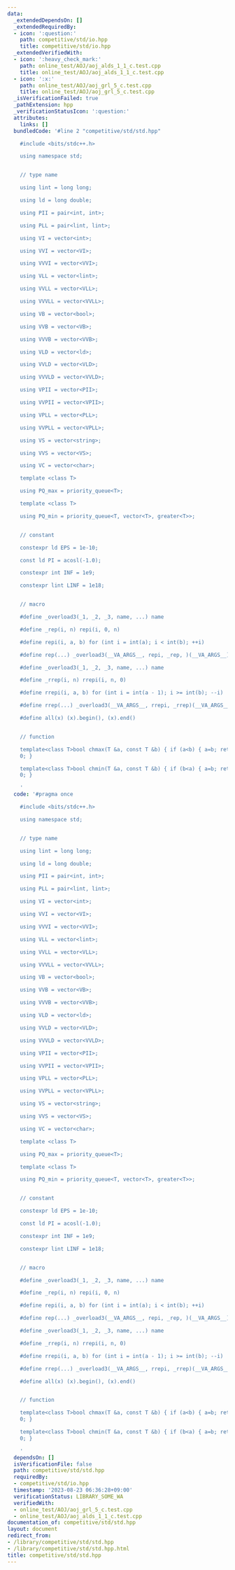 ```yaml
---
data:
  _extendedDependsOn: []
  _extendedRequiredBy:
  - icon: ':question:'
    path: competitive/std/io.hpp
    title: competitive/std/io.hpp
  _extendedVerifiedWith:
  - icon: ':heavy_check_mark:'
    path: online_test/AOJ/aoj_alds_1_1_c.test.cpp
    title: online_test/AOJ/aoj_alds_1_1_c.test.cpp
  - icon: ':x:'
    path: online_test/AOJ/aoj_grl_5_c.test.cpp
    title: online_test/AOJ/aoj_grl_5_c.test.cpp
  _isVerificationFailed: true
  _pathExtension: hpp
  _verificationStatusIcon: ':question:'
  attributes:
    links: []
  bundledCode: '#line 2 "competitive/std/std.hpp"

    #include <bits/stdc++.h>

    using namespace std;


    // type name

    using lint = long long;

    using ld = long double;

    using PII = pair<int, int>;

    using PLL = pair<lint, lint>;

    using VI = vector<int>;

    using VVI = vector<VI>;

    using VVVI = vector<VVI>;

    using VLL = vector<lint>;

    using VVLL = vector<VLL>;

    using VVVLL = vector<VVLL>;

    using VB = vector<bool>;

    using VVB = vector<VB>;

    using VVVB = vector<VVB>;

    using VLD = vector<ld>;

    using VVLD = vector<VLD>;

    using VVVLD = vector<VVLD>;

    using VPII = vector<PII>;

    using VVPII = vector<VPII>;

    using VPLL = vector<PLL>;

    using VVPLL = vector<VPLL>;

    using VS = vector<string>;

    using VVS = vector<VS>;

    using VC = vector<char>;

    template <class T>

    using PQ_max = priority_queue<T>;

    template <class T>

    using PQ_min = priority_queue<T, vector<T>, greater<T>>;


    // constant

    constexpr ld EPS = 1e-10;

    const ld PI = acosl(-1.0);

    constexpr int INF = 1e9;

    constexpr lint LINF = 1e18;


    // macro

    #define _overload3(_1, _2, _3, name, ...) name

    #define _rep(i, n) repi(i, 0, n)

    #define repi(i, a, b) for (int i = int(a); i < int(b); ++i)

    #define rep(...) _overload3(__VA_ARGS__, repi, _rep, )(__VA_ARGS__)

    #define _overload3(_1, _2, _3, name, ...) name

    #define _rrep(i, n) rrepi(i, n, 0)

    #define rrepi(i, a, b) for (int i = int(a - 1); i >= int(b); --i)

    #define rrep(...) _overload3(__VA_ARGS__, rrepi, _rrep)(__VA_ARGS__)

    #define all(x) (x).begin(), (x).end()


    // function

    template<class T>bool chmax(T &a, const T &b) { if (a<b) { a=b; return 1; } return
    0; }

    template<class T>bool chmin(T &a, const T &b) { if (b<a) { a=b; return 1; } return
    0; }

    '
  code: '#pragma once

    #include <bits/stdc++.h>

    using namespace std;


    // type name

    using lint = long long;

    using ld = long double;

    using PII = pair<int, int>;

    using PLL = pair<lint, lint>;

    using VI = vector<int>;

    using VVI = vector<VI>;

    using VVVI = vector<VVI>;

    using VLL = vector<lint>;

    using VVLL = vector<VLL>;

    using VVVLL = vector<VVLL>;

    using VB = vector<bool>;

    using VVB = vector<VB>;

    using VVVB = vector<VVB>;

    using VLD = vector<ld>;

    using VVLD = vector<VLD>;

    using VVVLD = vector<VVLD>;

    using VPII = vector<PII>;

    using VVPII = vector<VPII>;

    using VPLL = vector<PLL>;

    using VVPLL = vector<VPLL>;

    using VS = vector<string>;

    using VVS = vector<VS>;

    using VC = vector<char>;

    template <class T>

    using PQ_max = priority_queue<T>;

    template <class T>

    using PQ_min = priority_queue<T, vector<T>, greater<T>>;


    // constant

    constexpr ld EPS = 1e-10;

    const ld PI = acosl(-1.0);

    constexpr int INF = 1e9;

    constexpr lint LINF = 1e18;


    // macro

    #define _overload3(_1, _2, _3, name, ...) name

    #define _rep(i, n) repi(i, 0, n)

    #define repi(i, a, b) for (int i = int(a); i < int(b); ++i)

    #define rep(...) _overload3(__VA_ARGS__, repi, _rep, )(__VA_ARGS__)

    #define _overload3(_1, _2, _3, name, ...) name

    #define _rrep(i, n) rrepi(i, n, 0)

    #define rrepi(i, a, b) for (int i = int(a - 1); i >= int(b); --i)

    #define rrep(...) _overload3(__VA_ARGS__, rrepi, _rrep)(__VA_ARGS__)

    #define all(x) (x).begin(), (x).end()


    // function

    template<class T>bool chmax(T &a, const T &b) { if (a<b) { a=b; return 1; } return
    0; }

    template<class T>bool chmin(T &a, const T &b) { if (b<a) { a=b; return 1; } return
    0; }

    '
  dependsOn: []
  isVerificationFile: false
  path: competitive/std/std.hpp
  requiredBy:
  - competitive/std/io.hpp
  timestamp: '2023-08-23 06:36:28+09:00'
  verificationStatus: LIBRARY_SOME_WA
  verifiedWith:
  - online_test/AOJ/aoj_grl_5_c.test.cpp
  - online_test/AOJ/aoj_alds_1_1_c.test.cpp
documentation_of: competitive/std/std.hpp
layout: document
redirect_from:
- /library/competitive/std/std.hpp
- /library/competitive/std/std.hpp.html
title: competitive/std/std.hpp
---
```

